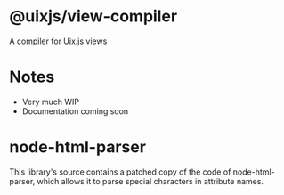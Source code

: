 # @uixjs/view-compiler

A compiler for [Uix.js](https://github.com/spasimir21/uixjs) views

# Notes

- Very much WIP
- Documentation coming soon

# node-html-parser

This library's source contains a patched copy of the code of node-html-parser, which allows it to parse special
characters in attribute names.

